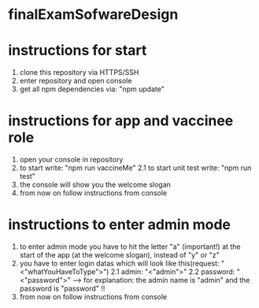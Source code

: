 # finalExamSofwareDesign

# instructions for start

1. clone this repository via HTTPS/SSH
2. enter repository and open console
3. get all npm dependencies via: "npm update"

# instructions for app and vaccinee role
1. open your console in repository
2. to start write: "npm run vaccineMe"
2.1 to start unit test write: "npm run test"
3. the console will show you the welcome slogan 
4. from now on follow instructions from console
 
# instructions to enter admin mode

1. to enter admin mode you have to hit the letter "a" (important!) at the start of the app (at the welcome slogan), instead of "y" or "z"
2. you have to enter login datas which will look like this(request: "<"whatYouHaveToType">")
2.1 admin: "<"admin">"
2.2 password: "<"password">"
--> for explanation: the admin name is "admin" and the password is "password" !!
3. from now on follow instructions from console
